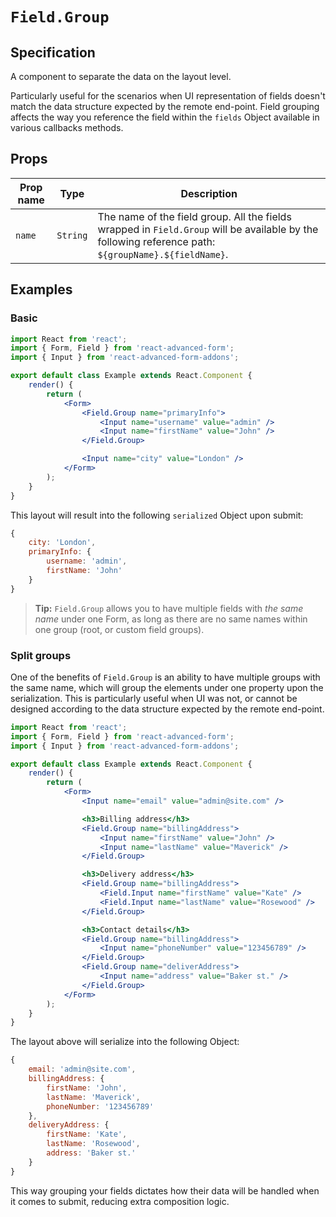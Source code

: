 # `Field.Group`

## Specification

A component to separate the data on the layout level.

Particularly useful for the scenarios when UI representation of fields doesn't match the data structure expected by the remote end-point. Field grouping affects the way you reference the field within the `fields` Object available in various callbacks methods.

## Props

| Prop name | Type | Description |
| --------- | ---- | ----------- |
| `name` | `String` | The name of the field group. All the fields wrapped in `Field.Group` will be available by the following reference path: `${groupName}.${fieldName}`. |

## Examples

### Basic

```jsx
import React from 'react';
import { Form, Field } from 'react-advanced-form';
import { Input } from 'react-advanced-form-addons';

export default class Example extends React.Component {
    render() {
        return (
            <Form>
                <Field.Group name="primaryInfo">
                    <Input name="username" value="admin" />
                    <Input name="firstName" value="John" />
                </Field.Group>

                <Input name="city" value="London" />
            </Form>
        );
    }
}
```

This layout will result into the following `serialized` Object upon submit:

```js
{
    city: 'London',
    primaryInfo: {
        username: 'admin',
        firstName: 'John'
    }
}
```

> **Tip:** `Field.Group` allows you to have multiple fields with _the same name_ under one Form, as long as there are no same names within one group (root, or custom field groups).

### Split groups

One of the benefits of `Field.Group` is an ability to have multiple groups with the same name, which will group the elements under one property upon the serialization. This is particularly useful when UI was not, or cannot be designed according to the data structure expected by the remote end-point.

```jsx
import React from 'react';
import { Form, Field } from 'react-advanced-form';
import { Input } from 'react-advanced-form-addons';

export default class Example extends React.Component {
    render() {
        return (
            <Form>
                <Input name="email" value="admin@site.com" />

                <h3>Billing address</h3>
                <Field.Group name="billingAddress">
                    <Input name="firstName" value="John" />
                    <Input name="lastName" value="Maverick" />
                </Field.Group>

                <h3>Delivery address</h3>
                <Field.Group name="billingAddress">
                    <Field.Input name="firstName" value="Kate" />
                    <Field.Input name="lastName" value="Rosewood" />
                </Field.Group>

                <h3>Contact details</h3>
                <Field.Group name="billingAddress">
                    <Input name="phoneNumber" value="123456789" />
                </Field.Group>
                <Field.Group name="deliverAddress">
                    <Input name="address" value="Baker st." />
                </Field.Group>
            </Form>
        );
    }
}
```

The layout above will serialize into the following Object:

```js
{
    email: 'admin@site.com',
    billingAddress: {
        firstName: 'John',
        lastName: 'Maverick',
        phoneNumber: '123456789'
    },
    deliveryAddress: {
        firstName: 'Kate',
        lastName: 'Rosewood',
        address: 'Baker st.'
    }
}
```

This way grouping your fields dictates how their data will be handled when it comes to submit, reducing extra composition logic.
